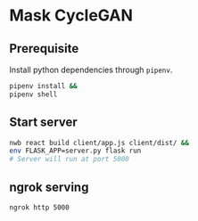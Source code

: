 # Mask CycleGAN

## Prerequisite

Install python dependencies through `pipenv`.

```bash
pipenv install &&
pipenv shell
```

## Start server

```bash
nwb react build client/app.js client/dist/ &&
env FLASK_APP=server.py flask run
# Server will run at port 5000
```

## ngrok serving

```bash
ngrok http 5000
```
